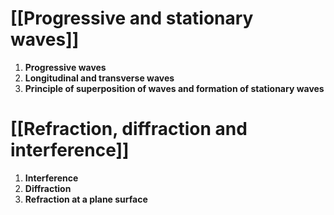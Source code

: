# [[Progressive and stationary waves]]
1. **Progressive waves**
2. **Longitudinal and transverse waves**
3. **Principle of superposition of waves and formation of stationary waves**

# [[Refraction, diffraction and interference]]
1. **Interference**
2. **Diffraction**
3. **Refraction at a plane surface**
